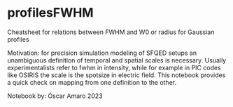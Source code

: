 # profilesFWHM
Cheatsheet for relations between FWHM and W0 or radius for Gaussian profiles

Motivation: for precision simulation modeling of SFQED setups an unambiguous definition of temporal and spatial scales is necessary. Usually experimentalists refer to fwhm in intensity, while for example in PIC codes like OSIRIS the scale is the spotsize in electric field. This notebook provides a quick check on mapping from one definition to the other.

Notebook by: Óscar Amaro 2023
